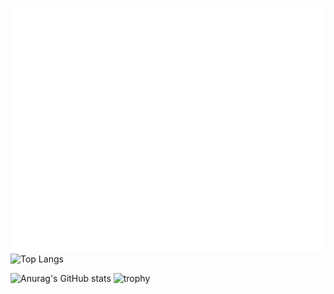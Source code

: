![Metrics](/github-metrics.svg)
![Top Langs](https://github-readme-stats.vercel.app/api/top-langs/?username=CN-Yuncan)

![Anurag's GitHub stats](https://github-readme-stats.vercel.app/api?username=CN-Yuncan)
![trophy](https://github-profile-trophy.vercel.app/?username=CN-Yuncan)

